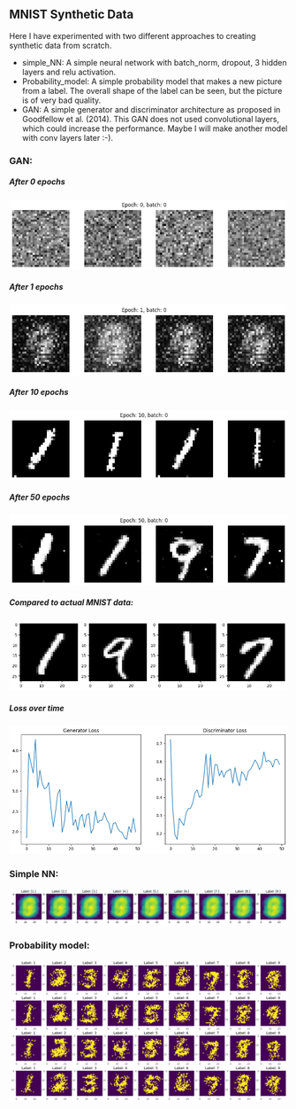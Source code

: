 ## MNIST Synthetic Data
Here I have experimented with two different approaches to creating synthetic data from scratch.
* simple_NN: A simple neural network with batch_norm, dropout, 3 hidden layers and relu activation.
* Probability_model: A simple probability model that makes a new picture from a label. The overall shape of the label can be seen, but the picture is of very bad quality.
* GAN: A simple generator and discriminator architecture as proposed in Goodfellow et al. (2014). This GAN does not used convolutional layers, which could increase the performance. Maybe I will make another model with conv layers later :-).

### GAN:
##### After 0 epochs
![Examples of pictures created with GAN](images/GAN_epoch_0_sample.png)
##### After 1 epochs
![Examples of pictures created with GAN](images/GAN_epoch_1_sample.png)
##### After 10 epochs
![Examples of pictures created with GAN](images/GAN_epoch_10_sample.png)
##### After 50 epochs
![Examples of pictures created with GAN](images/GAN_epoch_50_sample.png)
##### Compared to actual MNIST data:
![Examples of pictures from MNIST](images/true_images_sample.png)
##### Loss over time
![GAN loss over time](images/GAN_loss.png)

### Simple NN:
![Examples of pictures created with simple NN](images/simple_nn_sample.png)
### Probability model:
![Examples of pictures created with probability model](images/probability_model_sample.png)
